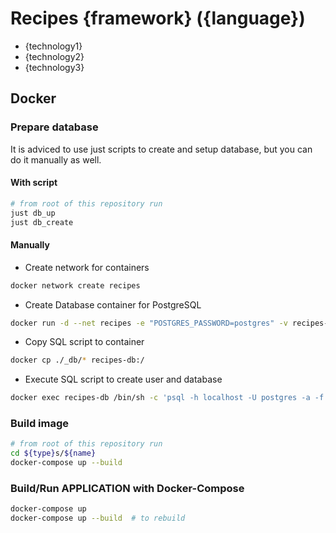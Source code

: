 # Recipes {framework} ({language})

- {technology1}
- {technology2}
- {technology3}

## Docker

### Prepare database

It is adviced to use just scripts to create and setup database, but you can do it manually as well.

#### With script

```bash
# from root of this repository run
just db_up
just db_create
```

#### Manually

- Create network for containers

```bash
docker network create recipes
```

- Create Database container for PostgreSQL

```bash
docker run -d --net recipes -e "POSTGRES_PASSWORD=postgres" -v recipes-db-data:/var/lib/postgresql/data --name recipes-db -p 5432:5432 postgres:latest
```

- Copy SQL script to container

```bash
docker cp ./_db/* recipes-db:/
```

- Execute SQL script to create user and database

```bash
docker exec recipes-db /bin/sh -c 'psql -h localhost -U postgres -a -f /create_db.sql > /tmp/user_create.log 2>&1'
```

### Build image

```bash
# from root of this repository run
cd ${type}s/${name}
docker-compose up --build
```

### Build/Run APPLICATION with Docker-Compose

```bash
docker-compose up
docker-compose up --build  # to rebuild
```
